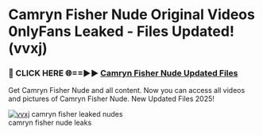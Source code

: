 # Camryn Fisher Nude Original Videos 0nlyFans Leaked - Files Updated! (vvxj)

<h3>🔴 CLICK HERE 🌐==►► <a href="https://tinyurl.com/52m3yx9h" rel="nofollow">Camryn Fisher Nude Updated Files</a></h3>

Get Camryn Fisher Nude and all content. Now you can access all videos and pictures of Camryn Fisher Nude. New Updated Files 2025!

[![vvxj](https://i.imgur.com/TnHtlc8.gif)](https://tinyurl.com/52m3yx9h)
camryn fisher leaked nudes<br>
camryn fisher nude leaks